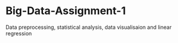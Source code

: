 # Big-Data-Assignment-1
Data preprocessing, statistical analysis, data visualisaion and linear regression

